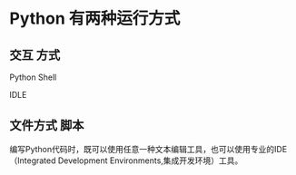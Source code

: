 # Python 有两种运行方式

## 交互 方式

Python Shell

IDLE



## 文件方式  脚本

编写Python代码时，既可以使用任意一种文本编辑工具，也可以使用专业的IDE（Integrated Development Environments,集成开发环境）工具。